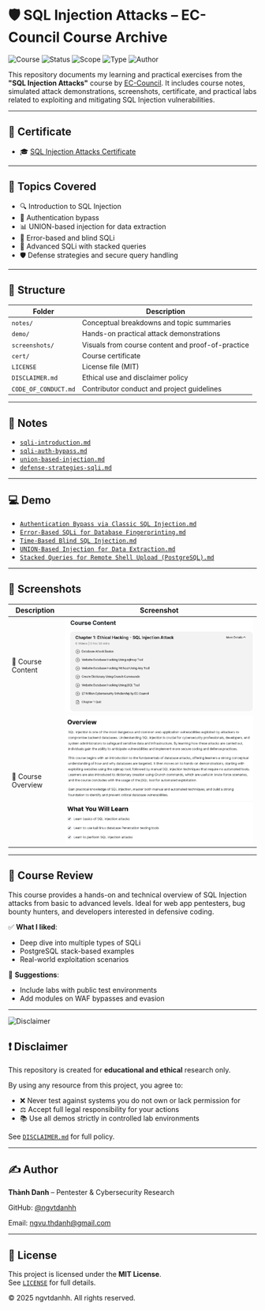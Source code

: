 # 🛡️ SQL Injection Attacks – EC-Council Course Archive

![Course](https://img.shields.io/badge/EC--Council-Certified-brightgreen?style=flat-square&logo=leanpub)
![Status](https://img.shields.io/badge/Status-Completed-blue?style=flat-square&logo=verizon)
![Scope](https://img.shields.io/badge/Focus-SQL%20Injection%20Exploitation-red?style=flat-square&logo=databricks)
![Type](https://img.shields.io/badge/Type-Self--Study-orange?style=flat-square&logo=openaccess)
![Author](https://img.shields.io/badge/Maintainer-Thành%20Danh-blueviolet?style=flat-square&logo=github)

This repository documents my learning and practical exercises from the **"SQL Injection Attacks"** course by [EC-Council](https://www.eccouncil.org/). It includes course notes, simulated attack demonstrations, screenshots, certificate, and practical labs related to exploiting and mitigating SQL Injection vulnerabilities.

---

## 📜 Certificate

- 🎓 [SQL Injection Attacks Certificate](./cert/SQL%20Injection%20Attacks.png)

---

## 📒 Topics Covered

- 🔍 Introduction to SQL Injection
- 🚪 Authentication bypass
- 📊 UNION-based injection for data extraction
- 🧱 Error-based and blind SQLi
- 🧬 Advanced SQLi with stacked queries
- 🛡️ Defense strategies and secure query handling

---

## 📂 Structure

| Folder         | Description                                      |
|----------------|--------------------------------------------------|
| `notes/`       | Conceptual breakdowns and topic summaries        |
| `demo/`        | Hands-on practical attack demonstrations         |
| `screenshots/` | Visuals from course content and proof-of-practice|
| `cert/`        | Course certificate                               |
| `LICENSE`      | License file (MIT)                               |
| `DISCLAIMER.md`| Ethical use and disclaimer policy                |
| `CODE_OF_CONDUCT.md` | Contributor conduct and project guidelines |

---

## 📘 Notes

- [`sqli-introduction.md`](./notes/sqli-introduction.md)
- [`sqli-auth-bypass.md`](./notes/sqli-auth-bypass.md)
- [`union-based-injection.md`](./notes/union-based-injection.md)
- [`defense-strategies-sqli.md`](./notes/defense-strategies-sqli.md)

---

## 💻 Demo

- [`Authentication Bypass via Classic SQL Injection.md`](./demo/Authentication%20Bypass%20via%20Classic%20SQL%20Injection.md)
- [`Error-Based SQLi for Database Fingerprinting.md`](./demo/Error-Based%20SQLi%20for%20Database%20Fingerprinting.md)
- [`Time-Based Blind SQL Injection.md`](./demo/Time-Based%20Blind%20SQL%20Injection.md)
- [`UNION-Based Injection for Data Extraction.md`](./demo/UNION-Based%20Injection%20for%20Data%20Extraction.md)
- [`Stacked Queries for Remote Shell Upload (PostgreSQL).md`](./demo/Stacked%20Queries%20for%20Remote%20Shell%20Upload%20(PostgreSQL).md)

---

## 📸 Screenshots

| Description          | Screenshot |
|----------------------|------------|
| 📘 Course Content     | ![](./screenshots/ec-course-content.png) |
| 📑 Course Overview    | ![](./screenshots/ec-course-overviewpng.png) |

---

## 📝 Course Review

This course provides a hands-on and technical overview of SQL Injection attacks from basic to advanced levels. Ideal for web app pentesters, bug bounty hunters, and developers interested in defensive coding.

✅ **What I liked**:
- Deep dive into multiple types of SQLi
- PostgreSQL stack-based examples
- Real-world exploitation scenarios

📌 **Suggestions**:
- Include labs with public test environments
- Add modules on WAF bypasses and evasion

---

![Disclaimer](https://img.shields.io/badge/Use%20Responsibly-Ethical%20Hacking-orange?style=flat-square&logo=hackthebox)

## ❗ Disclaimer

This repository is created for **educational and ethical** research only.

By using any resource from this project, you agree to:

- ❌ Never test against systems you do not own or lack permission for
- ⚖️ Accept full legal responsibility for your actions
- 📚 Use all demos strictly in controlled lab environments

See [`DISCLAIMER.md`](./DISCLAIMER.md) for full policy.

---

## ✍️ Author

**Thành Danh** – Pentester & Cybersecurity Research  

GitHub: [@ngvtdanhh](https://github.com/ngvtdanhh)  

Email: ngvu.thdanh@gmail.com

---

## 📄 License

This project is licensed under the **MIT License**.  
See [`LICENSE`](./LICENSE) for full details.

© 2025 ngvtdanhh. All rights reserved.
